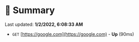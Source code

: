 # 📖 Summary
Last updated: **1/2/2022, 6:08:33 AM**

- `GET` [https://google.com](https://google.com) - **Up** (90ms)
